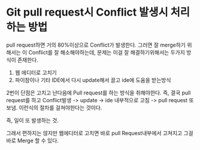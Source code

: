 # Git pull request시 Conflict 발생시 처리하는 방법

pull request하면 거의 80%이상으로 Conflict가 발생한다. 그러면 잘 merge하기 위해서는 이 Conflict를 잘 해소해야하는데, 문제는 이걸 잘 해결하기위해서는 두가지 방식이 존재한다.

1. 웹 에디터로 고치기
2. 파이참이나 기타 IDE에서 다시 update해서 끌고 ide에 도움을 받는방식

2번이 단점은 고치고 난다음에 Pull request를 하는 방식을 취해야한다. 즉, 결국 pull request를 하고 Conflict발생 -> update -> ide 내부적으로 고침 -> pull request 또보냄. 이런식의 절차를 걸쳐야한다는 것이다.

즉, 일이 또 발생하는 것.

그래서 편하지는 않지만 웹에디터로 고치면 바로 pull Request내부에서 고쳐지고 그걸 바로 Merge 할 수 있다.
